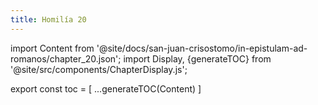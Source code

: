 ```yaml
---
title: Homilía 20
---
```


import Content from '@site/docs/san-juan-crisostomo/in-epistulam-ad-romanos/chapter_20.json';
import Display, {generateTOC} from '@site/src/components/ChapterDisplay.js';

<Display data={Content} />

export const toc = [
  ...generateTOC(Content)
]
